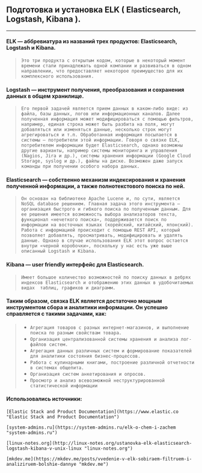 ## Подготовка и установка ELK ( Elasticsearch, Logstash, Kibana ). 

---

#### ELK — аббревиатура из названий трех продуктов: Elasticsearch, Logstash и Kibana.

> ```Это три продукта с открытым кодом, которые в некоторый момент времени стали принадлежать одной компании и развиваться в одном направлении, что предоставляет некоторое преимущество для их комплексного использования.```

#### Logstash — инструмент получения, преобразования и сохранения данных в общем хранилище.

> ```Его первой задачей является прием данных в каком-либо виде: из файла, базы данных, логов или информационных каналов. Далее полученная информация может модифицироваться с помощью фильтров, например, единая строка может быть разбита на поля, могут добавляться или изменяться данные, несколько строк могут агрегироваться и т.п. Обработанная информация посылается в системы — потребители этой информации. Говоря о связке ELK, потребителем информации будет Elasticsearch, однако возможны другие варианты, например системы мониторинга и управления (Nagios, Jira и др.), системы хранения информации (Google Cloud Storage, syslog и др.), файлы на диске. Возможен даже запуск команды при получении особого набора данных.```

#### Elasticsearch — собственно механизм индексирования и хранения полученной информации, а также полнотекстового поиска по ней.

> ```Он основан на библиотеке Apache Lucene и, по сути, является NoSQL database решением. Главная задача этого инструмента — организация быстрого и гибкого поиска по полученным данным. Для ее решения имеется возможность выбора анализаторов текста, функционал «нечеткого поиска», поддерживается поиск по информации на восточных языках (корейский, китайский, японский). Работа с информацией происходит с помощью REST API, который позволяет добавлять, просматривать, модифицировать и удалять данные. Однако в случае использования ELK этот вопрос остается внутри «черной коробочки», поскольку у нас есть уже выше описанный Logstash и Kibana.```

#### Kibana — user friendly интерфейс для Elasticsearch.

> ```Имеет большое количество возможностей по поиску данных в дебрях индексов Elasticsearch и отображению этих данных в удобочитаемых видах  таблиц, графиков и диаграмм.```

#### Таким образом, связка ELK является достаточно мощным инструментом сбора и аналитики  информации. Он успешно справляется с такими задачами, как:

> - ```Агрегация товаров с разных интернет-магазинов, и выполнение поиска по разным свойствам товара.```
> - ```Организация централизованной системы хранения и анализа лог-файлов систем.```
> - ```Агрегация данных различных систем и формирование показателей для аналитики состояния бизнес-процессов.```
> - ```Работа с кулинарными книгами, построение различной отчетности в системах общепита.```
> - ```Организация систем анкетирования и опросов.```
> - ```Просмотр и анализ всевозможной неструктурированной статистической информации```

#### Использовались источники:

    [Elastic Stack and Product Documentation](https://www.elastic.co "Elastic Stack and Product Documentation")

    [system-admins.ru](https://system-admins.ru/elk-o-chem-i-zachem "system-admins.ru")

    [linux-notes.org](http://linux-notes.org/ustanovka-elk-elasticsearch-logstash-kibana-v-unix-linux "linux-notes.org")

    [mkdev.me](https://mkdev.me/posts/vvedenie-v-elk-sobiraem-filtruem-i-analiziruem-bolshie-dannye "mkdev.me")

